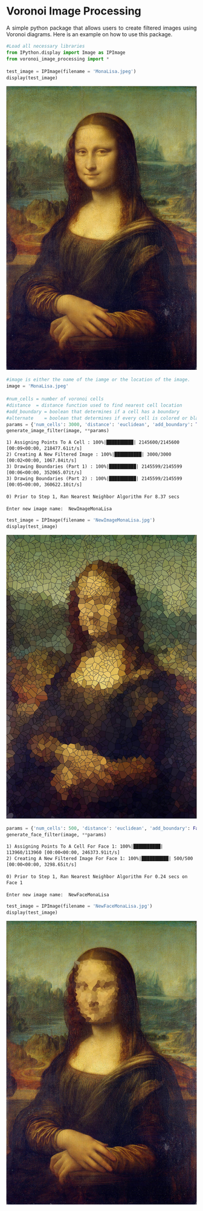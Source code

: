 # Voronoi Image Processing

<p align = 'justify'>
A simple python package that allows users to create filtered images using Voronoi diagrams. Here is an example on how to use this package.
</p>


```python
#Load all necessary libraries
from IPython.display import Image as IPImage
from voronoi_image_processing import *

test_image = IPImage(filename = 'MonaLisa.jpeg')
display(test_image)
```


![jpeg](output_2_0.jpeg)



```python
#image is either the name of the iamge or the location of the image.
image = 'MonaLisa.jpeg'

#num_cells = number of voronoi cells
#distance  = distance function used to find nearest cell location
#add_boundary = boolean that determines if a cell has a boundary 
#alternate    = boolean that determines if every cell is colored or black and white.
params = {'num_cells': 3000, 'distance': 'euclidean', 'add_boundary': True, 'alternate': False}
generate_image_filter(image, **params)
```

    1) Assigning Points To A Cell : 100%|██████████| 2145600/2145600 [00:09<00:00, 218477.61it/s]
    2) Creating A New Filtered Image : 100%|██████████| 3000/3000 [00:02<00:00, 1067.84it/s]
    3) Drawing Boundaries (Part 1) : 100%|██████████| 2145599/2145599 [00:06<00:00, 352065.07it/s]
    3) Drawing Boundaries (Part 2) : 100%|██████████| 2145599/2145599 [00:05<00:00, 360622.10it/s]

    0) Prior to Step 1, Ran Nearest Neighbor Algorithm For 8.37 secs 

    Enter new image name:  NewImageMonaLisa



```python
test_image = IPImage(filename = 'NewImageMonaLisa.jpg')
display(test_image)
```


![jpeg](output_4_0.jpeg)



```python
params = {'num_cells': 500, 'distance': 'euclidean', 'add_boundary': False, 'alternate': False}
generate_face_filter(image, **params)
```

    1) Assigning Points To A Cell For Face 1: 100%|██████████| 113960/113960 [00:00<00:00, 246373.91it/s]
    2) Creating A New Filtered Image For Face 1: 100%|██████████| 500/500 [00:00<00:00, 3298.65it/s]

    0) Prior to Step 1, Ran Nearest Neighbor Algorithm For 0.24 secs on Face 1 

    Enter new image name:  NewFaceMonaLisa



```python
test_image = IPImage(filename = 'NewFaceMonaLisa.jpg')
display(test_image)
```


![jpeg](output_6_0.jpeg)

